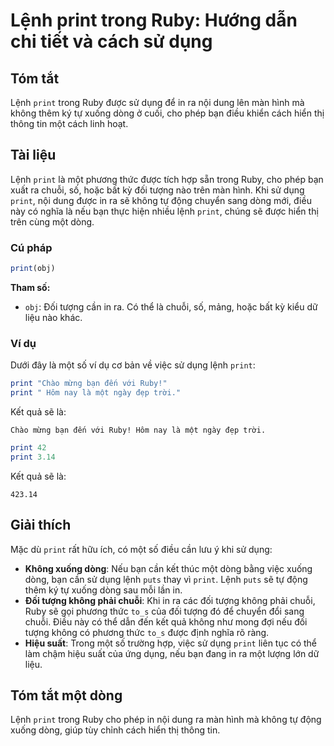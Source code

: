 <!--
Meta Description: # Lệnh print trong Ruby: Hướng dẫn chi tiết và cách sử dụng ## Tóm tắt Lệnh `print` trong Ruby được sử dụng để in ra nội dung lên màn hình mà không th...
Meta Keywords: print, một, ruby, dòng, lệnh
-->

# Lệnh print trong Ruby: Hướng dẫn chi tiết và cách sử dụng

## Tóm tắt
Lệnh `print` trong Ruby được sử dụng để in ra nội dung lên màn hình mà không thêm ký tự xuống dòng ở cuối, cho phép bạn điều khiển cách hiển thị thông tin một cách linh hoạt.

## Tài liệu
Lệnh `print` là một phương thức được tích hợp sẵn trong Ruby, cho phép bạn xuất ra chuỗi, số, hoặc bất kỳ đối tượng nào trên màn hình. Khi sử dụng `print`, nội dung được in ra sẽ không tự động chuyển sang dòng mới, điều này có nghĩa là nếu bạn thực hiện nhiều lệnh `print`, chúng sẽ được hiển thị trên cùng một dòng.

### Cú pháp
```ruby
print(obj)
```
**Tham số:**
- `obj`: Đối tượng cần in ra. Có thể là chuỗi, số, mảng, hoặc bất kỳ kiểu dữ liệu nào khác.

### Ví dụ
Dưới đây là một số ví dụ cơ bản về việc sử dụng lệnh `print`:

```ruby
print "Chào mừng bạn đến với Ruby!"
print " Hôm nay là một ngày đẹp trời."
```

Kết quả sẽ là:
```
Chào mừng bạn đến với Ruby! Hôm nay là một ngày đẹp trời.
```

```ruby
print 42
print 3.14
```

Kết quả sẽ là:
```
423.14
```

## Giải thích
Mặc dù `print` rất hữu ích, có một số điều cần lưu ý khi sử dụng:
- **Không xuống dòng**: Nếu bạn cần kết thúc một dòng bằng việc xuống dòng, bạn cần sử dụng lệnh `puts` thay vì `print`. Lệnh `puts` sẽ tự động thêm ký tự xuống dòng sau mỗi lần in.
- **Đối tượng không phải chuỗi**: Khi in ra các đối tượng không phải chuỗi, Ruby sẽ gọi phương thức `to_s` của đối tượng đó để chuyển đổi sang chuỗi. Điều này có thể dẫn đến kết quả không như mong đợi nếu đối tượng không có phương thức `to_s` được định nghĩa rõ ràng.
- **Hiệu suất**: Trong một số trường hợp, việc sử dụng `print` liên tục có thể làm chậm hiệu suất của ứng dụng, nếu bạn đang in ra một lượng lớn dữ liệu. 

## Tóm tắt một dòng
Lệnh `print` trong Ruby cho phép in nội dung ra màn hình mà không tự động xuống dòng, giúp tùy chỉnh cách hiển thị thông tin.